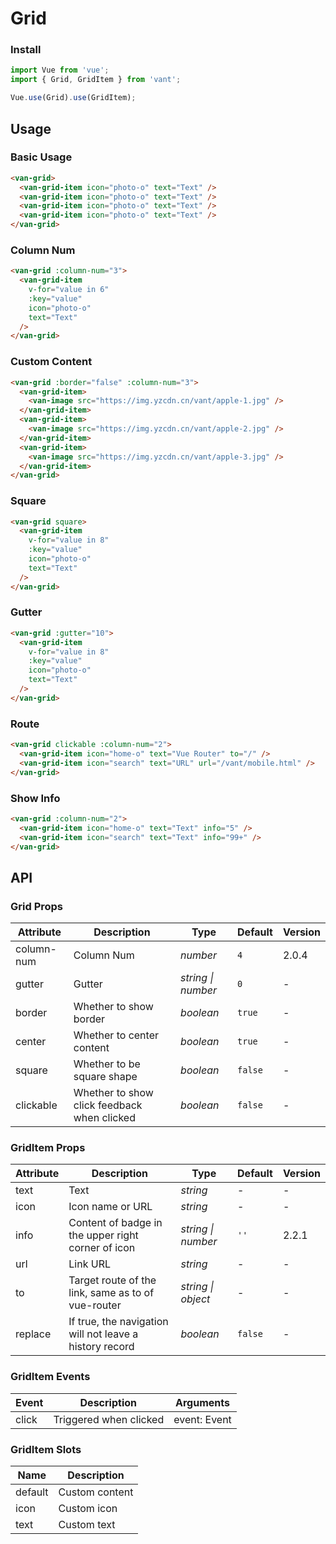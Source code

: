 # Grid

### Install

``` javascript
import Vue from 'vue';
import { Grid, GridItem } from 'vant';

Vue.use(Grid).use(GridItem);
```

## Usage

### Basic Usage

```html
<van-grid>
  <van-grid-item icon="photo-o" text="Text" />
  <van-grid-item icon="photo-o" text="Text" />
  <van-grid-item icon="photo-o" text="Text" />
  <van-grid-item icon="photo-o" text="Text" />
</van-grid>
```

### Column Num

```html
<van-grid :column-num="3">
  <van-grid-item
    v-for="value in 6"
    :key="value"
    icon="photo-o"
    text="Text"
  />
</van-grid>
```

### Custom Content

```html
<van-grid :border="false" :column-num="3">
  <van-grid-item>
    <van-image src="https://img.yzcdn.cn/vant/apple-1.jpg" />
  </van-grid-item>
  <van-grid-item>
    <van-image src="https://img.yzcdn.cn/vant/apple-2.jpg" />
  </van-grid-item>
  <van-grid-item>
    <van-image src="https://img.yzcdn.cn/vant/apple-3.jpg" />
  </van-grid-item>
</van-grid>
```

### Square

```html
<van-grid square>
  <van-grid-item
    v-for="value in 8"
    :key="value"
    icon="photo-o"
    text="Text"
  />
</van-grid>
```

### Gutter

```html
<van-grid :gutter="10">
  <van-grid-item
    v-for="value in 8"
    :key="value"
    icon="photo-o"
    text="Text"
  />
</van-grid>
```

### Route

```html
<van-grid clickable :column-num="2">
  <van-grid-item icon="home-o" text="Vue Router" to="/" />
  <van-grid-item icon="search" text="URL" url="/vant/mobile.html" />
</van-grid>
```

### Show Info

```html
<van-grid :column-num="2">
  <van-grid-item icon="home-o" text="Text" info="5" />
  <van-grid-item icon="search" text="Text" info="99+" />
</van-grid>
```

## API

### Grid Props

| Attribute | Description | Type | Default | Version |
|------|------|------|------|------|
| column-num | Column Num | *number* | `4` | 2.0.4 |
| gutter | Gutter | *string \| number* | `0` | - |
| border | Whether to show border | *boolean* | `true` | - |
| center | Whether to center content | *boolean* | `true` | - |
| square | Whether to be square shape | *boolean* | `false` | - |
| clickable | Whether to show click feedback when clicked | *boolean* | `false` | - |

### GridItem Props

| Attribute | Description | Type | Default | Version |
|------|------|------|------|------|
| text | Text | *string* | - | - |
| icon | Icon name or URL | *string* | - | - |
| info | Content of badge in the upper right corner of icon | *string \| number* | `''` | 2.2.1 |
| url | Link URL | *string* | - | - |
| to | Target route of the link, same as to of vue-router | *string \| object* | - | - |
| replace | If true, the navigation will not leave a history record | *boolean* | `false` | - |

### GridItem Events

| Event | Description | Arguments |
|------|------|------|
| click | Triggered when clicked | event: Event |

### GridItem Slots

| Name | Description |
|------|------|
| default | Custom content |
| icon | Custom icon |
| text | Custom text |
